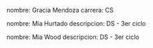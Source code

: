 nombre: Gracia Mendoza
carrera: CS

nombre: Mia Hurtado
descripcion: DS - 3er ciclo
 
nombre: Mia Wood
descripcion: DS - 3er ciclo
